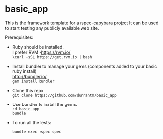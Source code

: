 # basic_app

This is the framework template for a rspec-capybara project
It can be used to start testing any publicly available web site.

Prerequisites:

- Ruby should be installed.  
  I prefer RVM -https://rvm.io/  
  `\curl -sSL https://get.rvm.io | bash`

- Install bundler to manage your gems (components added to your basic ruby install)  
  http://bundler.io/  
  `gem install bundler`

- Clone this repo  
  `git clone https://github.com/durrantm/basic_app`

- Use bundler to install the gems:  
  `cd basic_app`  
  `bundle`

- To run all the tests:

  `bundle exec rspec spec`
